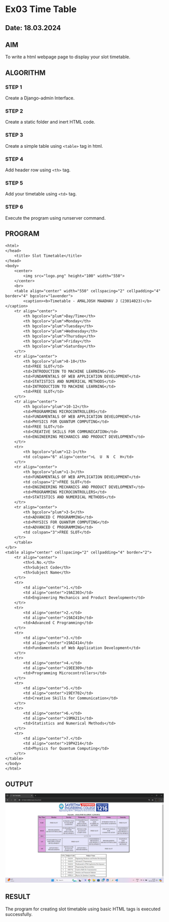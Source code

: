 # Ex03 Time Table
## Date: 18.03.2024

## AIM
To write a html webpage page to display your slot timetable.

## ALGORITHM
### STEP 1
Create a Django-admin Interface.

### STEP 2
Create a static folder and inert HTML code.

### STEP 3
Create a simple table using ```<table>``` tag in html.

### STEP 4
Add header row using ```<th>``` tag.

### STEP 5
Add your timetable using ```<td>``` tag.

### STEP 6
Execute the program using runserver command.

## PROGRAM
```
<html>
</head>
    <title> Slot Timetable</title>
</head>
<body>
    <center>
        <img src="logo.png" height="100" width="550">
    </center>
    <br>
    <table align="center" width="550" cellspacing="2" cellpadding="4" border="4" bgcolor="lavender">
        <caption><b>Timetable - AMALJOSH MAADHAV J (23014023)</b></caption>
    <tr align="center">
        <th bgcolor="plum">Day/Time</th>
        <th bgcolor="plum">Monday</th>
        <th bgcolor="plum">Tuesday</th>
        <th bgcolor="plum">Wednesday</th>
        <th bgcolor="plum">Thursday</th>
        <th bgcolor="plum">Friday</th>
        <th bgcolor="plum">Saturday</th>
    </tr>
    <tr align="center">
        <th bgcolor="plum">8-10</th>
        <td>FREE SLOT</td>
        <td>INTRODUCTION TO MACHINE LEARNING</td>
        <td>FUNDAMENTALS OF WEB APPLICATION DEVELOPMENT</td>
        <td>STATISTICS AND NUMERICAL METHODS</td>
        <td>INTRODUCTION TO MACHINE LEARNING</td>
        <td>FREE SLOT</td>
    </tr>
    <tr align="center">
        <th bgcolor="plum">10-12</th>
        <td>PROGRAMMING MICROCONTROLLERS</td>
        <td>FUNDAMENTALS OF WEB APPLICATION DEVELOPMENT</td>
        <td>PHYSICS FOR QUANTUM COMPUTING</td>
        <td>FREE SLOT</td>
        <td>CREATIVE SKILLS FOR COMMUNICATION</td>
        <td>ENGINEERING MECHANICS AND PRODUCT DEVELOPMENT</td>
    </tr>
    <tr>
        <th bgcolor="plum">12-1</th>
        <td colspan="6" align="center">L  U  N  C  H</td>
    </tr>
    <tr align="center">
        <th bgcolor="plum">1-3</th>
        <td>FUNDAMENTALS OF WEB APPLICATION DEVELOPMENT</td>
        <td colspan="2">FREE SLOT</td>
        <td>ENGINEERING MECHANICS AND PRODUCT DEVELOPMENT</td>
        <td>PROGRAMMING MICROCONTROLLERS</td>
        <td>STATISTICS AND NUMERICAL METHODS</td>
    </tr>
    <tr align="center">
        <th bgcolor="plum">3-5</th>
        <td>ADVANCED C PROGRAMMING</td>
        <td>PHYSICS FOR QUANTUM COMPUTING</td>
        <td>ADVANCED C PROGRAMMING</td>
        <td colspan="3">FREE SLOT</td>
    </tr>
    </table>
</br>
<table align="center" cellspacing="2" cellpadding="4" border="2">
    <tr align="center">
        <th>S.No.</th>
        <th>Subject Code</th>
        <th>Subject Name</th>
    </tr>
    <tr>
        <td align="center">1.</td>
        <td align="center">19AI303</td>
        <td>Engineering Mechanics and Product Development</td>
    </tr>
    <tr>
        <td align="center">2.</td>
        <td align="center">19AI410</td>
        <td>Advanced C Programming</td>
    </tr>
    <tr>
        <td align="center">3.</td>
        <td align="center">19AI414</td>
        <td>Fundamentals of Web Application Development</td>
    </tr>
    <tr>
        <td align="center">4.</td>
        <td align="center">19EE309</td>
        <td>Programming Microcontrollers</td>
    </tr>
    <tr>
        <td align="center">5.</td>
        <td align="center">19EY702</td>
        <td>Creative Skills for Communication</td>
    </tr>
    <tr>
        <td align="center">6.</td>
        <td align="center">19MA211</td>
        <td>Statistics and Numerical Methods</td>
    </tr>
    <tr>
        <td align="center">7.</td>
        <td align="center">19PH214</td>
        <td>Physics for Quantum Computing</td>
    </tr>
</table>
</body>
</html>
```

## OUTPUT
![alt text](<Slot Timetable.png>)

## RESULT
The program for creating slot timetable using basic HTML tags is executed successfully.
